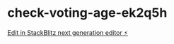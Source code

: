# check-voting-age-ek2q5h

[Edit in StackBlitz next generation editor ⚡️](https://stackblitz.com/~/github.com/wanderson03/check-voting-age-ek2q5h)